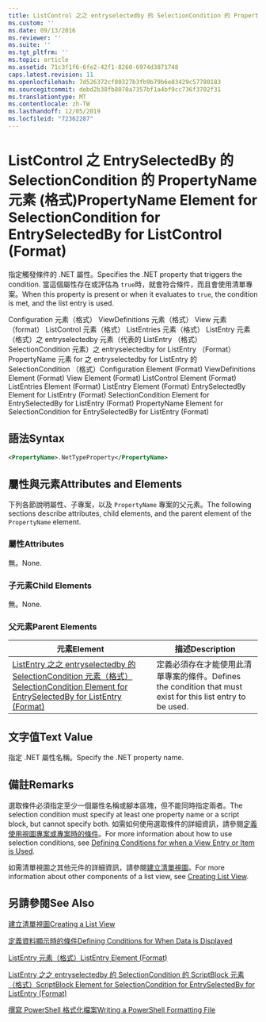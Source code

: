 ```yaml
---
title: ListControl 之之 entryselectedby 的 SelectionCondition 的 PropertyName 元素（格式） |Microsoft Docs
ms.custom: ''
ms.date: 09/13/2016
ms.reviewer: ''
ms.suite: ''
ms.tgt_pltfrm: ''
ms.topic: article
ms.assetid: 71c3f1f6-6fe2-42f1-8260-6974d3871748
caps.latest.revision: 11
ms.openlocfilehash: 7d526372cf80327b3fb9b79b6e83429c57780183
ms.sourcegitcommit: debd2b38fb8070a7357bf1a4bf9cc736f3702f31
ms.translationtype: MT
ms.contentlocale: zh-TW
ms.lasthandoff: 12/05/2019
ms.locfileid: "72362287"
---
```

# <a name="propertyname-element-for-selectioncondition-for-entryselectedby-for-listcontrol-format"></a><span data-ttu-id="d4461-102">ListControl 之 EntrySelectedBy 的 SelectionCondition 的 PropertyName 元素 (格式)</span><span class="sxs-lookup"><span data-stu-id="d4461-102">PropertyName Element for SelectionCondition for EntrySelectedBy for ListControl (Format)</span></span>

<span data-ttu-id="d4461-103">指定觸發條件的 .NET 屬性。</span><span class="sxs-lookup"><span data-stu-id="d4461-103">Specifies the .NET property that triggers the condition.</span></span> <span data-ttu-id="d4461-104">當這個屬性存在或評估為 `true`時，就會符合條件，而且會使用清單專案。</span><span class="sxs-lookup"><span data-stu-id="d4461-104">When this property is present or when it evaluates to `true`, the condition is met, and the list entry is used.</span></span>

<span data-ttu-id="d4461-105">Configuration 元素（格式） ViewDefinitions 元素（格式） View 元素（format） ListControl 元素（格式） ListEntries 元素（格式） ListEntry 元素（格式）之 entryselectedby 元素（代表的 ListEntry （格式） SelectionCondition 元素）之 entryselectedby for ListEntry （Format） PropertyName 元素 for 之 entryselectedby for ListEntry 的 SelectionCondition （格式）</span><span class="sxs-lookup"><span data-stu-id="d4461-105">Configuration Element (Format) ViewDefinitions Element (Format) View Element (Format) ListControl Element (Format) ListEntries Element (Format) ListEntry Element (Format) EntrySelectedBy Element for ListEntry (Format) SelectionCondition Element for EntrySelectedBy for ListEntry (Format) PropertyName Element for SelectionCondition for EntrySelectedBy for ListEntry (Format)</span></span>

## <a name="syntax"></a><span data-ttu-id="d4461-106">語法</span><span class="sxs-lookup"><span data-stu-id="d4461-106">Syntax</span></span>

```xml
<PropertyName>.NetTypeProperty</PropertyName>
```

## <a name="attributes-and-elements"></a><span data-ttu-id="d4461-107">屬性與元素</span><span class="sxs-lookup"><span data-stu-id="d4461-107">Attributes and Elements</span></span>

<span data-ttu-id="d4461-108">下列各節說明屬性、子專案，以及 `PropertyName` 專案的父元素。</span><span class="sxs-lookup"><span data-stu-id="d4461-108">The following sections describe attributes, child elements, and the parent element of the `PropertyName` element.</span></span>

### <a name="attributes"></a><span data-ttu-id="d4461-109">屬性</span><span class="sxs-lookup"><span data-stu-id="d4461-109">Attributes</span></span>

<span data-ttu-id="d4461-110">無。</span><span class="sxs-lookup"><span data-stu-id="d4461-110">None.</span></span>

### <a name="child-elements"></a><span data-ttu-id="d4461-111">子元素</span><span class="sxs-lookup"><span data-stu-id="d4461-111">Child Elements</span></span>

<span data-ttu-id="d4461-112">無。</span><span class="sxs-lookup"><span data-stu-id="d4461-112">None.</span></span>

### <a name="parent-elements"></a><span data-ttu-id="d4461-113">父元素</span><span class="sxs-lookup"><span data-stu-id="d4461-113">Parent Elements</span></span>

|<span data-ttu-id="d4461-114">元素</span><span class="sxs-lookup"><span data-stu-id="d4461-114">Element</span></span>|<span data-ttu-id="d4461-115">描述</span><span class="sxs-lookup"><span data-stu-id="d4461-115">Description</span></span>|
|-------------|-----------------|
|[<span data-ttu-id="d4461-116">ListEntry 之之 entryselectedby 的 SelectionCondition 元素（格式）</span><span class="sxs-lookup"><span data-stu-id="d4461-116">SelectionCondition Element for EntrySelectedBy for ListEntry (Format)</span></span>](./selectioncondition-element-for-entryselectedby-for-listcontrol-format.md)|<span data-ttu-id="d4461-117">定義必須存在才能使用此清單專案的條件。</span><span class="sxs-lookup"><span data-stu-id="d4461-117">Defines the condition that must exist for this list entry to be used.</span></span>|

## <a name="text-value"></a><span data-ttu-id="d4461-118">文字值</span><span class="sxs-lookup"><span data-stu-id="d4461-118">Text Value</span></span>

<span data-ttu-id="d4461-119">指定 .NET 屬性名稱。</span><span class="sxs-lookup"><span data-stu-id="d4461-119">Specify the .NET property name.</span></span>

## <a name="remarks"></a><span data-ttu-id="d4461-120">備註</span><span class="sxs-lookup"><span data-stu-id="d4461-120">Remarks</span></span>

<span data-ttu-id="d4461-121">選取條件必須指定至少一個屬性名稱或腳本區塊，但不能同時指定兩者。</span><span class="sxs-lookup"><span data-stu-id="d4461-121">The selection condition must specify at least one property name or a script block, but cannot specify both.</span></span> <span data-ttu-id="d4461-122">如需如何使用選取條件的詳細資訊，請參閱[定義使用視圖專案或專案時的條件](./defining-conditions-for-displaying-data.md)。</span><span class="sxs-lookup"><span data-stu-id="d4461-122">For more information about how to use selection conditions, see [Defining Conditions for when a View Entry or Item is Used](./defining-conditions-for-displaying-data.md).</span></span>

<span data-ttu-id="d4461-123">如需清單視圖之其他元件的詳細資訊，請參閱[建立清單視圖](./creating-a-list-view.md)。</span><span class="sxs-lookup"><span data-stu-id="d4461-123">For more information about other components of a list view, see [Creating List View](./creating-a-list-view.md).</span></span>

## <a name="see-also"></a><span data-ttu-id="d4461-124">另請參閱</span><span class="sxs-lookup"><span data-stu-id="d4461-124">See Also</span></span>

[<span data-ttu-id="d4461-125">建立清單視圖</span><span class="sxs-lookup"><span data-stu-id="d4461-125">Creating a List View</span></span>](./creating-a-list-view.md)

[<span data-ttu-id="d4461-126">定義資料顯示時的條件</span><span class="sxs-lookup"><span data-stu-id="d4461-126">Defining Conditions for When Data is Displayed</span></span>](./defining-conditions-for-displaying-data.md)

[<span data-ttu-id="d4461-127">ListEntry 元素（格式）</span><span class="sxs-lookup"><span data-stu-id="d4461-127">ListEntry Element (Format)</span></span>](./listentry-element-for-listcontrol-format.md)

[<span data-ttu-id="d4461-128">ListEntry 之之 entryselectedby 的 SelectionCondition 的 ScriptBlock 元素（格式）</span><span class="sxs-lookup"><span data-stu-id="d4461-128">ScriptBlock Element for SelectionCondition for EntrySelectedBy for ListEntry (Format)</span></span>](./scriptblock-element-for-selectioncondition-for-entryselectedby-for-listcontrol-format.md)

[<span data-ttu-id="d4461-129">撰寫 PowerShell 格式化檔案</span><span class="sxs-lookup"><span data-stu-id="d4461-129">Writing a PowerShell Formatting File</span></span>](./writing-a-powershell-formatting-file.md)

